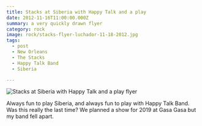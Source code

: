```yaml
---
title: Stacks at Siberia with Happy Talk and a play 
date: 2012-11-16T11:00:00.000Z
summary: a very quickly drawn flyer
category: rock
image: rock/stacks-flyer-luchador-11-18-2012.jpg
tags:
  - post
  - New Orleans
  - The Stacks
  - Happy Talk Band
  - Siberia

---
```


![Stacks at Siberia with Happy Talk and a play flyer](/static/img/rock/stacks-flyer-luchador-11-18-2012.jpg "Stacks at Siberia with Happy Talk and a play flyer")

Always fun to play Siberia, and always fun to play with Happy Talk Band. Was this really the last time? We planned a show for 2019 at Gasa Gasa but my band fell apart.